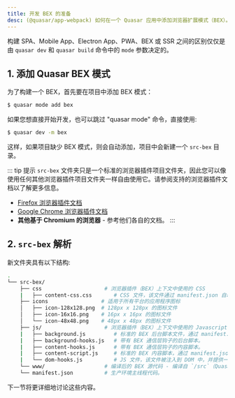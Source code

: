 ```yaml
---
title: 开发 BEX 的准备
desc: (@quasar/app-webpack) 如何在一个 Quasar 应用中添加浏览器扩展模式（BEX）。
---
```


构建 SPA、Mobile App、Electron App、PWA、BEX 或 SSR 之间的区别仅仅是由 `quasar dev` 和 `quasar build` 命令中的 `mode` 参数决定的。

## 1. 添加 Quasar BEX 模式
为了构建一个 BEX，首先要在项目中添加 BEX 模式：

```bash
$ quasar mode add bex
```

如果您想直接开始开发，也可以跳过 "quasar mode" 命令，直接使用:

```bash
$ quasar dev -m bex
```

这样，如果项目缺少 BEX 模式，则会自动添加，项目中会新建一个 `src-bex` 目录。

::: tip 提示
`src-bex` 文件夹只是一个标准的浏览器插件项目文件夹，因此您可以像使用任何其他浏览器插件项目文件夹一样自由使用它。请参阅支持的浏览器插件文档以了解更多信息。

* [Firefox 浏览器插件文档](https://developer.mozilla.org/en-US/docs/Mozilla/Add-ons/WebExtensions)
* [Google Chrome 浏览器插件文档](https://developer.chrome.com/extensions)
* **其他基于 Chromium 的浏览器** - 参考他们各自的文档。
:::

## 2. `src-bex` 解析

新文件夹具有以下结构:

```bash
.
└── src-bex/
    ├── css                    # 浏览器插件（BEX）上下文中使用的 CSS
    |   ├── content-css.css       # CSS 文件，该文件通过 manifest.json 自动注入到目标网页中 
    ├── icons                 # 适用于所有平台的应用程序图标
    │   ├── icon-128x128.png  # 128px x 128px 的图标文件
    │   ├── icon-16x16.png    # 16px x 16px 的图标文件
    │   └── icon-48x48.png    # 48px x 48px 的图标文件
    ├── js/                    # 浏览器插件（BEX）上下文中使用的 Javascript 文件
    |   ├── background.js         # 标准的 BEX 后台脚本文件，通过 manifest.json 自动注入
    |   ├── background-hooks.js   # 带有 BEX 通信层钩子的后台脚本。
    |   ├── content-hooks.js      # 带有 BEX 通信层钩子的内容脚本。
    |   ├── content-script.js     # 标准的 BEX 内容脚本，通过 manifest.json 自动注入
    |   └── dom-hooks.js          # JS 文件，该文件被注入到 DOM 中，并提供一个与 BEX 通信的钩子
    └── www/                   # 编译后的 BEX 源代码 - 编译自 `/src`（Quasar 应用程序）。
    └── manifest.json          # 生产环境主线程代码。
```

下一节将更详细地讨论这些内容。
